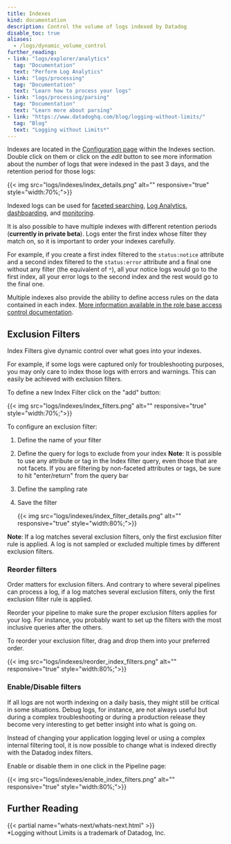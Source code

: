 ```yaml
---
title: Indexes
kind: documentation
description: Control the volume of logs indexed by Datadog
disable_toc: true
aliases:
  - /logs/dynamic_volume_control
further_reading:
- link: "logs/explorer/analytics"
  tag: "Documentation"
  text: "Perform Log Analytics"
- link: "logs/processing"
  tag: "Documentation"
  text: "Learn how to process your logs"
- link: "logs/processing/parsing"
  tag: "Documentation"
  text: "Learn more about parsing"
- link: "https://www.datadoghq.com/blog/logging-without-limits/"
  tag: "Blog"
  text: "Logging without Limits*"
---
```


Indexes are located in the [Configuration page][1] within the Indexes section. Double click on them or click on the *edit* button to see more information about the number of logs that were indexed in the past 3 days, and the retention period for those logs:

{{< img src="logs/indexes/index_details.png" alt="" responsive="true" style="width:70%;">}}

Indexed logs can be used for [faceted searching][2], [Log Analytics][3], [dashboarding][4], and [monitoring][5].

It is also possible to have multiple indexes with different retention periods (**currently in private beta**).
Logs enter the first index whose filter they match on, so it is important to order your indexes carefully.

For example, if you create a first index filtered to the `status:notice` attribute and a second index filtered to the `status:error` attribute and a final one without any filter (the equivalent of `*`), all your notice logs would go to the first index, all your error logs to the second index and the rest would go to the final one.

Multiple indexes also provide the ability to define access rules on the data contained in each index. [More information available in the role base access control documentation][6].

## Exclusion Filters

Index Filters give dynamic control over what goes into your indexes.

For example, if some logs were captured only for troubleshooting purposes, you may only care to index those logs with errors and warnings. This can easily be achieved with exclusion filters.

To define a new Index Filter click on the "add" button:

{{< img src="logs/indexes/index_filters.png" alt="" responsive="true" style="width:70%;">}}

To configure an exclusion filter:

1. Define the name of your filter
2. Define the query for logs to exclude from your index
    **Note**: It is possible to use any attribute or tag in the Index filter query, even those that are not facets. If you are filtering by non-faceted attributes or tags, be sure to hit "enter/return" from the query bar
3. Define the sampling rate
4. Save the filter

    {{< img src="logs/indexes/index_filter_details.png" alt="" responsive="true" style="width:80%;">}}

**Note**: If a log matches several exclusion filters, only the first exclusion filter rule is applied. A log is not sampled or excluded multiple times by different exclusion filters.

### Reorder filters

Order matters for exclusion filters. And contrary to where several pipelines can process a log, if a log matches several exclusion filters, only the first exclusion filter rule is applied.

Reorder your pipeline to make sure the proper exclusion filters applies for your log. For instance, you probably want to set up the filters with the most inclusive queries after the others.

To reorder your exclusion filter, drag and drop them into your preferred order.

{{< img src="logs/indexes/reorder_index_filters.png" alt="" responsive="true" style="width:80%;">}}

### Enable/Disable filters

If all logs are not worth indexing on a daily basis, they might still be critical in some situations.
Debug logs, for instance, are not always useful but during a complex troubleshooting or during a production release they become very interesting to get better insight into what is going on.

Instead of changing your application logging level or using a complex internal filtering tool, it is now possible to change what is indexed directly with the Datadog index filters.

Enable or disable them in one click in the Pipeline page:

{{< img src="logs/indexes/enable_index_filters.png" alt="" responsive="true" style="width:80%;">}}

## Further Reading

{{< partial name="whats-next/whats-next.html" >}}
<br>
*Logging without Limits is a trademark of Datadog, Inc.

[1]: https://app.datadoghq.com/logs/pipelines/indexes
[2]: /logs/explorer/?tab=facets#setup
[3]: /logs/explorer/analytics
[4]: /logs/explorer/analytics/#dashboard
[5]: /monitors/monitor_types/log
[6]: /account_management/rbac
